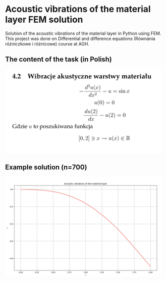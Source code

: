 # Acoustic vibrations of the material layer FEM solution
Solution of the acoustic vibrations of the material layer in Python using FEM. This project was done on Differential and difference equations (Równania różniczkowe i różnicowe) course at AGH.

## The content of the task (in Polish)
![task](images/task.png)


## Example solution (n=700)
![chart](images/chart.png)
